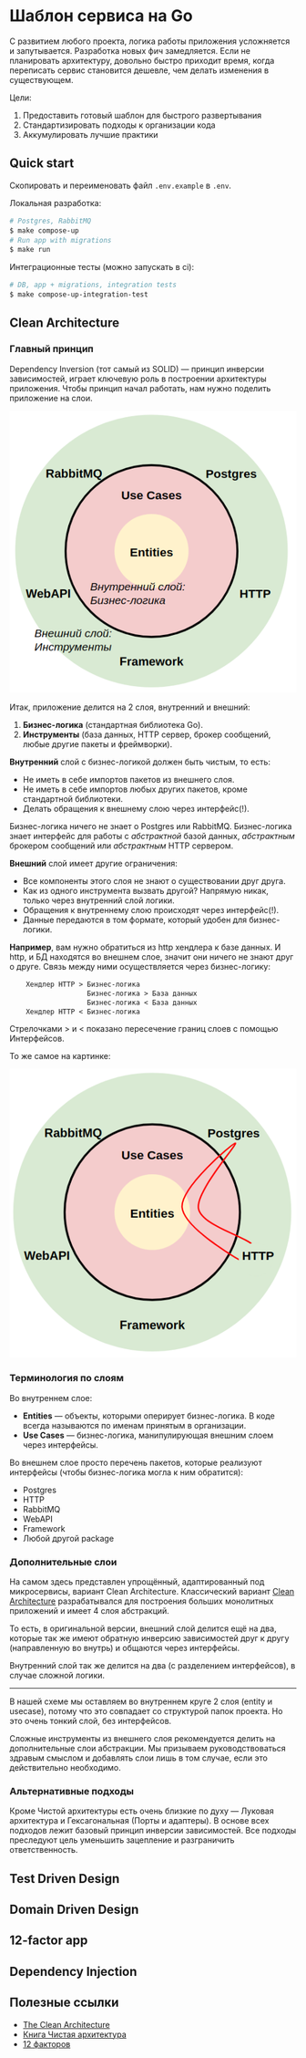 Шаблон сервиса на Go
===========================================
С развитием любого проекта, логика работы приложения усложняется и запутывается.
Разработка новых фич замедляется. Если не планировать архитектуру, довольно быстро
приходит время, когда переписать сервис становится дешевле, чем делать изменения в
существующем.

Цели:
1. Предоставить готовый шаблон для быстрого развертывания
2. Стандартизировать подходы к организации кода
3. Аккумулировать лучшие практики

Quick start
----
Скопировать и переименовать файл `.env.example` в `.env`.

Локальная разработка:
```sh
# Postgres, RabbitMQ
$ make compose-up
# Run app with migrations
$ make run
```

Интеграционные тесты (можно запускать в ci):
```sh
# DB, app + migrations, integration tests
$ make compose-up-integration-test
```



Clean Architecture
----
### Главный принцип
Dependency Inversion (тот самый из SOLID) — принцип инверсии зависимостей, играет 
ключевую роль в построении архитектуры приложения. Чтобы принцип начал работать, 
нам нужно поделить приложение на слои.

![Clean Architecture](pkg/img/layers.png)

Итак, приложение делится на 2 слоя, внутренний и внешний:
1. **Бизнес-логика** (стандартная библиотека Go).
2. **Инструменты** (база данных, HTTP сервер, брокер сообщений, любые другие пакеты 
   и фреймворки).

**Внутренний** слой с бизнес-логикой должен быть чистым, то есть:
* Не иметь в себе импортов пакетов из внешнего слоя.
* Не иметь в себе импортов любых других пакетов, кроме стандартной библиотеки.
* Делать обращения к внешнему слою через интерфейс(!).

Бизнес-логика ничего не знает о Postgres или RabbitMQ. Бизнес-логика знает
интерфейс для работы с _абстрактной_ базой данных, _абстрактным_ брокером
сообщений или _абстрактным_ HTTP сервером.

**Внешний** слой имеет другие ограничения:
* Все компоненты этого слоя не знают о существовании друг друга.
* Как из одного инструмента вызвать другой? Напрямую никак, только через 
  внутренний слой логики.
* Обращения к внутреннему слою происходят через интерфейс(!).
* Данные передаются в том формате, который удобен для бизнес-логики.

**Например**, вам нужно обратиться из http хендлера к базе данных. И http, и
БД находятся во внешнем слое, значит они ничего не знают друг о друге. Связь 
между ними осуществляется через бизнес-логику:
```
    Хендлер HTTP > Бизнес-логика
                   Бизнес-логика > База данных
                   Бизнес-логика < База данных
    Хендлер HTTP < Бизнес-логика
```  
Стрелочками > и < показано пересечение границ слоев с помощью Интерфейсов.

То же самое на картинке:

![Example](pkg/img/example-http-db.png)

### Терминология по слоям
Во внутреннем слое:
* **Entities** — объекты, которыми оперирует бизнес-логика. В коде всегда называются 
по именам принятым в организации.
* **Use Cases** — бизнес-логика, манипулирующая внешним слоем через интерфейсы.

Во внешнем слое просто перечень пакетов, которые реализуют интерфейсы (чтобы 
бизнес-логика могла к ним обратится):
  * Postgres
  * HTTP
  * RabbitMQ
  * WebAPI
  * Framework
  * Любой другой package

### Дополнительные слои
На самом здесь представлен упрощённый, адаптированный под микросервисы, вариант 
Clean Architecture. Классический вариант [Clean Architecture](https://blog.cleancoder.com/uncle-bob/2012/08/13/the-clean-architecture.html)
разрабатывался для построения больших монолитных приложений и имеет 4 слоя абстракций.

То есть, в оригинальной версии, внешний слой делится ещё на два, которые
так же имеют обратную инверсию зависимостей друг к другу (направленную во внутрь)
и общаются через интерфейсы.

Внутренний слой так же делится на два (с разделением интерфейсов), в случае
сложной логики.
_______________________________

В нашей схеме мы оставляем во внутреннем круге 2 слоя (entity и usecase), потому
что это совпадает со структурой папок проекта. Но это очень тонкий слой, без 
интерфейсов.

Сложные инструменты из внешнего слоя рекомендуется делить на дополнительные 
слои абстракции. Мы призываем руководствоваться здравым смыслом и добавлять слои 
лишь в том случае, если это действительно необходимо.

### Альтернативные подходы
Кроме Чистой архитектуры есть очень близкие по духу — Луковая архитектура и 
Гексагональная (Порты и адаптеры). В основе всех подходов лежит базовый принцип 
инверсии зависимостей. Все подходы преследуют цель уменьшить зацепление и 
разграничить ответственность.

Test Driven Design
------------------
Domain Driven Design
--------------------
12-factor app
-------------
Dependency Injection
--------------------

Полезные ссылки
---------------
* [The Clean Architecture](https://blog.cleancoder.com/uncle-bob/2012/08/13/the-clean-architecture.html)
* [Книга Чистая архитектура](https://www.ozon.ru/context/detail/id/144499396/)
* [12 факторов](https://12factor.net/ru/)
